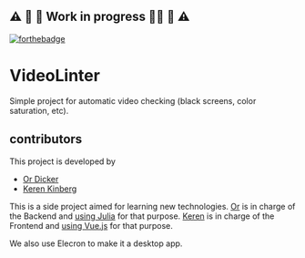 ## :warning: :construction: :construction_worker: Work in progress :construction_worker_woman: :construction: :warning:

[![forthebadge](https://forthebadge.com/images/badges/made-with-vue.svg)](https://forthebadge.com)

# VideoLinter
Simple project for automatic video checking (black screens, color saturation, etc).

## contributors
This project is developed by 
- [Or Dicker](https://github.com/d1cker)
- [Keren Kinberg](https://github.com/kerenki)

This is a side project aimed for learning new technologies. 
[Or](https://github.com/d1cker) is in charge of the Backend and [using Julia](https://github.com/d1cker/VideoLinter/blob/master/src/VideoLinter.jl) for that purpose.
[Keren](https://github.com/kerenki) is in charge of the Frontend and [using Vue.js](https://github.com/d1cker/VideoLinter/blob/master/GUI/src/App.vue) for that purpose. 

We also use Elecron to make it a desktop app.


